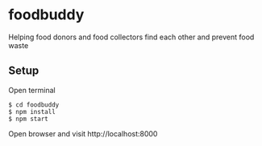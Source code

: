 # foodbuddy

Helping food donors and food collectors find each other and prevent food waste


## Setup

Open terminal
```
$ cd foodbuddy
$ npm install
$ npm start
```

Open browser and visit http://localhost:8000
